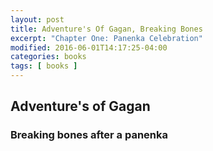 ```yaml
---
layout: post
title: Adventure's Of Gagan, Breaking Bones
excerpt: "Chapter One: Panenka Celebration"
modified: 2016-06-01T14:17:25-04:00
categories: books
tags: [ books ]
---
```



## Adventure's of Gagan

### Breaking bones after a panenka
